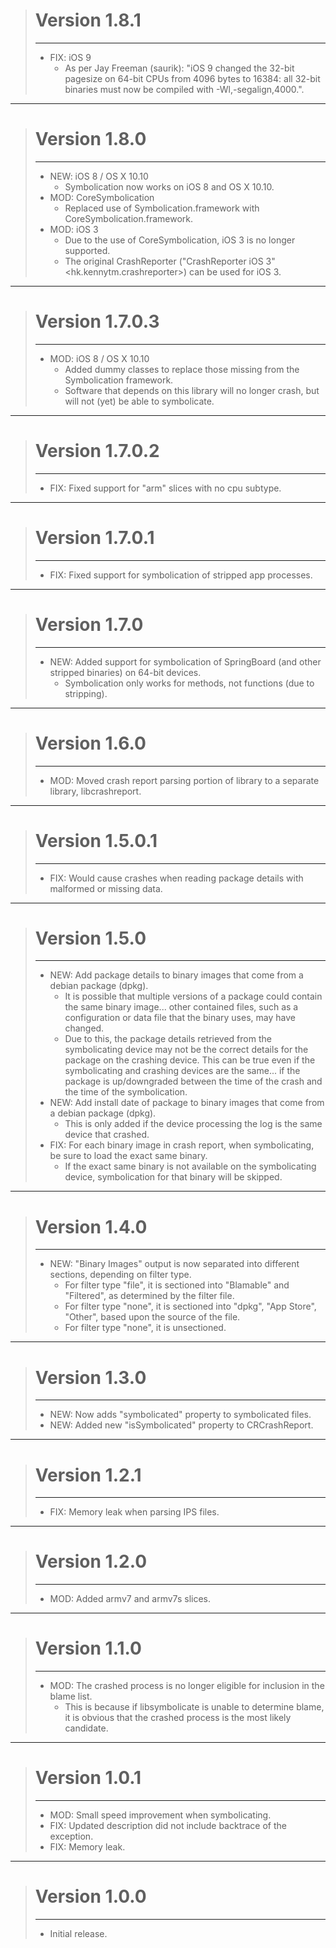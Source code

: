 > # Version 1.8.1
> - - -
> * FIX: iOS 9
>     * As per Jay Freeman (saurik): "iOS 9 changed the 32-bit pagesize on 64-bit CPUs from 4096 bytes to 16384: all 32-bit binaries must now be compiled with -Wl,-segalign,4000.".

- - -

> # Version 1.8.0
> - - -
> * NEW: iOS 8 / OS X 10.10
>     * Symbolication now works on iOS 8 and OS X 10.10.
> * MOD: CoreSymbolication
>     * Replaced use of Symbolication.framework with CoreSymbolication.framework.
> * MOD: iOS 3
>     * Due to the use of CoreSymbolication, iOS 3 is no longer supported.
>     * The original CrashReporter ("CrashReporter iOS 3" <hk.kennytm.crashreporter>) can be used for iOS 3.

- - -

> # Version 1.7.0.3
> - - -
> * MOD: iOS 8 / OS X 10.10
>     * Added dummy classes to replace those missing from the Symbolication framework.
>     * Software that depends on this library will no longer crash, but will not (yet) be able to symbolicate.

- - -

> # Version 1.7.0.2
> - - -
> * FIX: Fixed support for "arm" slices with no cpu subtype.

- - -

> # Version 1.7.0.1
> - - -
> * FIX: Fixed support for symbolication of stripped app processes.

- - -

> # Version 1.7.0
> - - -
> * NEW: Added support for symbolication of SpringBoard (and other stripped binaries) on 64-bit devices.
>     * Symbolication only works for methods, not functions (due to stripping).

- - -

> # Version 1.6.0
> - - -
> * MOD: Moved crash report parsing portion of library to a separate library, libcrashreport.

- - -

> # Version 1.5.0.1
> - - -
> * FIX: Would cause crashes when reading package details with malformed or missing data.

- - -

> # Version 1.5.0
> - - -
> * NEW: Add package details to binary images that come from a debian package (dpkg).
>     * It is possible that multiple versions of a package could contain the same binary image... other contained files, such as a configuration or data file that the binary uses, may have changed.
>     * Due to this, the package details retrieved from the symbolicating device may not be the correct details for the package on the crashing device. This can be true even if the symbolicating and crashing devices are the same... if the package is up/downgraded between the time of the crash and the time of the symbolication.
> * NEW: Add install date of package to binary images that come from a debian package (dpkg).
>     * This is only added if the device processing the log is the same device that crashed.
> * FIX: For each binary image in crash report, when symbolicating, be sure to load the exact same binary.
>     * If the exact same binary is not available on the symbolicating device, symbolication for that binary will be skipped.

- - -

> # Version 1.4.0
> - - -
> * NEW: "Binary Images" output is now separated into different sections, depending on filter type.
>     * For filter type "file", it is sectioned into "Blamable" and "Filtered", as determined by the filter file.
>     * For filter type "none", it is sectioned into "dpkg", "App Store", "Other", based upon the source of the file.
>     * For filter type "none", it is unsectioned.

- - -

> # Version 1.3.0
> - - -
> * NEW: Now adds "symbolicated" property to symbolicated files.
> * NEW: Added new "isSymbolicated" property to CRCrashReport.

- - -

> # Version 1.2.1
> - - -
> * FIX: Memory leak when parsing IPS files.

- - -

> # Version 1.2.0
> - - -
> * MOD: Added armv7 and armv7s slices.

- - -

> # Version 1.1.0
> - - -
> * MOD: The crashed process is no longer eligible for inclusion in the blame list.
>     * This is because if libsymbolicate is unable to determine blame, it is obvious that the crashed process is the most likely candidate.

- - -

> # Version 1.0.1
> - - -
> * MOD: Small speed improvement when symbolicating.
> * FIX: Updated description did not include backtrace of the exception.
> * FIX: Memory leak.

- - -

> # Version 1.0.0
> - - -
> * Initial release.
